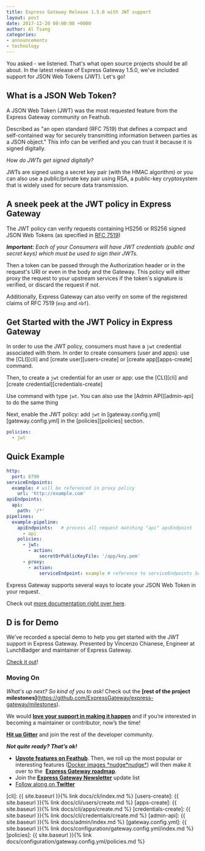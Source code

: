 ```yaml
---
title: Express Gateway Release 1.5.0 with JWT support
layout: post
date: 2017-12-20 00:00:00 +0000
author: Al Tsang
categories:
- announcements
- technology
---
```

You asked - we listened. That's what open source projects should be all about. In the latest release of Express Gateway 1.5.0, we've included support for  JSON Web Tokens (JWT). Let's go! <!--excerpt-->

## What is a JSON Web Token?

A JSON Web Token (JWT)  was the most requested feature from the Express Gateway community on Feathub.

Described as "an open standard (RFC 7519) that defines a compact and self-contained way for securely transmitting information between parties as a JSON object."  This info can be verified and you can trust it because it is signed digitally.

_How do JWTs get signed digitally?_

JWTs are signed using a secret key pair (with the HMAC algorithm) or you can also use a public/private key pair using RSA, a public-key cryptosystem that is widely used for secure data transmission.

## A sneek peek at the JWT policy in Express Gateway

The JWT policy can verify requests containing HS256 or RS256 signed JSON Web Tokens (as specified in [RFC 7519][rfc-jwt])

**_Important:_** _Each of your Consumers will have JWT credentials (public and secret keys) which must be used to sign their JWTs._

Then a token can be passed through the Authorization header or in the request's URI or even in the body and the Gateway. This policy will either proxy the request to your upstream services if the token's signature is verified, or discard the request if not.

Additionally, Express Gateway can also verify on some of the registered claims of RFC 7519 (`exp` and `nbf`).

## Get Started with the JWT Policy in Express Gateway

In order to use the JWT policy, consumers must have a `jwt` credential associated with them. In order to create consumers (user and apps): use the [CLI][cli] and [create user][users-create] or [create app][apps-create] command. 

Then, to create a `jwt` credential for an user or app: use the [CLI][cli] and [create credential][credentials-create]

Use command with type `jwt`. You can also use the [Admin API][admin-api] to do the same thing

Next, enable the JWT policy: add `jwt` in [gateway.config.yml][gateway.config.yml] in the [policies][policies] section. 

```yaml 
policies: 
  - jwt
```

## Quick Example

```yaml
http:
  port: 8790
serviceEndpoints:
  example: # will be referenced in proxy policy
    url: 'http://example.com'
apiEndpoints:
  api:
    path: '/*'
pipelines:
  example-pipeline:
    apiEndpoints:   # process all request matching "api" apiEndpoint
      - api
    policies:
      - jwt:
        - action:
            secretOrPublicKeyFile: '/app/key.pem'
      - proxy:
        - action:
            serviceEndpoint: example # reference to serviceEndpoints Section
```

Express Gateway supports several ways to locate your JSON Web Token in your request.

Check out [more documentation right over here](https://www.express-gateway.io/docs/policies/jwt).

## D is for Demo

We've recorded a special demo to help you get started with the JWT support in Express Gateway.  Presented by Vincenzo Chianese, Engineer at LunchBadger and maintainer of Express Gateway.

[Check it out](https://youtu.be/y-U4Llg3kmM)!

### Moving On

_What's up next? So kind of you to ask!_ Check out the **[rest of the project milestones]**(https://github.com/ExpressGateway/express-gateway/milestones).

We would **[love your support in making it happen](https://github.com/ExpressGateway/express-gateway)** and if you’re interested in becoming a maintainer or contributor, now’s the time!

**[Hit up Gitter](https://gitter.im/ExpressGateway/express-gateway)** and join the rest of the developer community.

**_Not quite ready? That’s ok!_**

* **[Upvote features on Feathub](https://feathub.com/ExpressGateway/express-gateway)**. Then, we roll up the most popular or interesting features ([Docker images \*nudge\*nudge\*](https://www.lunchbadger.com/official-docker-images-for-express-gateway/)) will then make it over to the  **[Express Gateway roadmap](https://github.com/ExpressGateway/express-gateway/milestones)**.
* Join the  **[Express Gateway Newsletter](https://eepurl.com/cVOqd5)** update list
* [Follow along on **Twitter**](https://twitter.com/express_gateway)

[rfc-jwt]: https://tools.ietf.org/html/rfc7519
[cli]: {{ site.baseurl }}{% link docs/cli/index.md %}
[users-create]: {{ site.baseurl }}{% link docs/cli/users/create.md %}
[apps-create]: {{ site.baseurl }}{% link docs/cli/apps/create.md %}
[credentials-create]: {{ site.baseurl }}{% link docs/cli/credentials/create.md %}
[admin-api]: {{ site.baseurl }}{% link docs/admin/index.md %}
[gateway.config.yml]: {{ site.baseurl }}{% link docs/configuration/gateway.config.yml/index.md %}
[policies]: {{ site.baseurl }}{% link docs/configuration/gateway.config.yml/policies.md %}